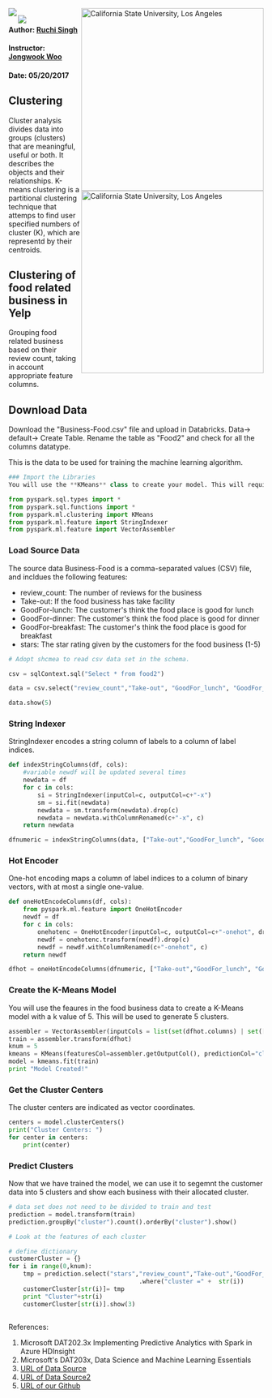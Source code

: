 <a href="http://www.calstatela.edu/centers/hipic"><img align="left" src="https://avatars2.githubusercontent.com/u/4156894?v=3&s=100"><image/></a>
<img align="right" alt="California State University, Los Angeles" src="http://www.calstatela.edu/sites/default/files/groups/California%20State%20University%2C%20Los%20Angeles/master_logo_full_color_horizontal_centered.svg" style="width: 360px;"/>

<a href="http://www.calstatela.edu/centers/hipic"><img align="left" src="https://avatars2.githubusercontent.com/u/4156894?v=3&s=100"><image/></a>
<img align="right" alt="California State University, Los Angeles" src="http://www.calstatela.edu/sites/default/files/groups/California%20State%20University%2C%20Los%20Angeles/master_logo_full_color_horizontal_centered.svg" style="width: 360px;"/>

#### Author: [Ruchi Singh](https://www.linkedin.com/in/ruchi-singh-68015945/)

#### Instructor: [Jongwook Woo](https://www.linkedin.com/in/jongwook-woo-7081a85)

#### Date: 05/20/2017

## Clustering
Cluster analysis divides data into groups (clusters) that are meaningful, useful or both. It describes the objects and their relationships. K-means clustering is a partitional clustering technique that attemps to find user specified numbers of cluster (K), which are representd by their centroids.

## Clustering of food related business in Yelp
Grouping food related business based on their review count, taking in account appropriate feature columns.

## Download Data

Download the "Business-Food.csv" file and upload in Databricks. Data-> default-> Create Table. Rename the table as "Food2" and check for all the columns datatype. 

This is the data to be used for training the machine learning algorithm.


```python
### Import the Libraries
You will use the **KMeans** class to create your model. This will require a vector of features, so you will also use the **VectorAssembler** class.

```


```python
from pyspark.sql.types import *
from pyspark.sql.functions import *
from pyspark.ml.clustering import KMeans
from pyspark.ml.feature import StringIndexer
from pyspark.ml.feature import VectorAssembler
```

### Load Source Data
The source data Business-Food is a comma-separated values (CSV) file, and incldues the following features:
- review_count: The number of reviews for the business
- Take-out: If the food business has take facility  
- GoodFor-lunch: The customer's think the food place is good for lunch
- GoodFor-dinner: The customer's think the food place is good for dinner
- GoodFor-breakfast: The customer's think the food place is good for breakfast
- stars: The star rating given by the customers for the food business (1-5)


```python
# Adopt shcmea to read csv data set in the schema. 

csv = sqlContext.sql("Select * from food2")
```


```python
data = csv.select("review_count","Take-out", "GoodFor_lunch", "GoodFor_dinner", "GoodFor_breakfast","stars")
```


```python
data.show(5)
```

### String Indexer

StringIndexer encodes a string column of labels to a column of label indices.


```python
def indexStringColumns(df, cols):
    #variable newdf will be updated several times
    newdata = df
    for c in cols:
        si = StringIndexer(inputCol=c, outputCol=c+"-x")
        sm = si.fit(newdata)
        newdata = sm.transform(newdata).drop(c)
        newdata = newdata.withColumnRenamed(c+"-x", c)
    return newdata

dfnumeric = indexStringColumns(data, ["Take-out","GoodFor_lunch", "GoodFor_dinner", "GoodFor_breakfast"])
```

### Hot Encoder

One-hot encoding maps a column of label indices to a column of binary vectors, with at most a single one-value.


```python
def oneHotEncodeColumns(df, cols):
    from pyspark.ml.feature import OneHotEncoder
    newdf = df
    for c in cols:
        onehotenc = OneHotEncoder(inputCol=c, outputCol=c+"-onehot", dropLast=False)
        newdf = onehotenc.transform(newdf).drop(c)
        newdf = newdf.withColumnRenamed(c+"-onehot", c)
    return newdf

dfhot = oneHotEncodeColumns(dfnumeric, ["Take-out","GoodFor_lunch", "GoodFor_dinner", "GoodFor_breakfast"])
```

### Create the K-Means Model
You will use the feaures in the food business data to create a K-Means model with a k value of 5. This will be used to generate 5 clusters.


```python
assembler = VectorAssembler(inputCols = list(set(dfhot.columns) | set(['stars','review_count'])), outputCol="features")
train = assembler.transform(dfhot)
knum = 5
kmeans = KMeans(featuresCol=assembler.getOutputCol(), predictionCol="cluster", k=knum, seed=0)
model = kmeans.fit(train)
print "Model Created!"
```

### Get the Cluster Centers
The cluster centers are indicated as vector coordinates.


```python
centers = model.clusterCenters()
print("Cluster Centers: ")
for center in centers:
    print(center)
```

### Predict Clusters
Now that we have trained the model, we can use it to segemnt the customer data into 5 clusters and show each business with their allocated cluster.


```python
# data set does not need to be divided to train and test
prediction = model.transform(train)
prediction.groupBy("cluster").count().orderBy("cluster").show()
```


```python
# Look at the features of each cluster

# define dictionary
customerCluster = {}
for i in range(0,knum):
    tmp = prediction.select("stars","review_count","Take-out","GoodFor_lunch", "GoodFor_dinner", "GoodFor_breakfast")\
                                    .where("cluster =" +  str(i))
    customerCluster[str(i)]= tmp
    print "Cluster"+str(i)
    customerCluster[str(i)].show(3)
```


```python

```
References:
1. Microsoft DAT202.3x Implementing Predictive Analytics with Spark in Azure HDInsight 
1. Microsoft's DAT203x, Data Science and Machine Learning Essentials 
1. [URL of Data Source](https://s3.amazonaws.com/hipicdatasets/yelp_raw_fall_2016.csv)
1. [URL of Data Source2](https://www.yelp.com/dataset_challenge/dataset)
1. [URL of our  Github](https://github.com/rsingh26/DataScience/tree/master/MachineLearning)
